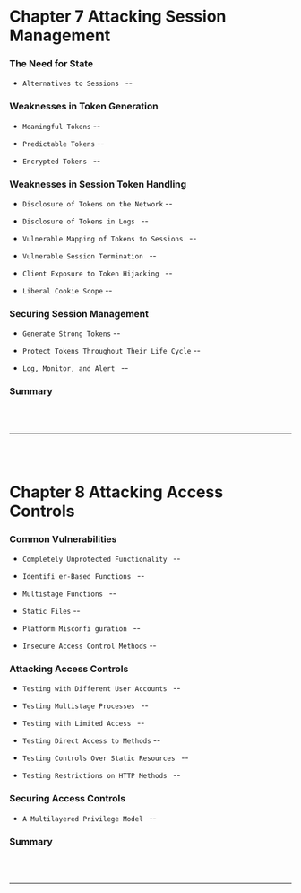 # Chapter 7 Attacking Session Management 

### The Need for State 

- `Alternatives to Sessions ` --
 
### Weaknesses in Token Generation 

- `Meaningful Tokens` --

- `Predictable Tokens` --

- `Encrypted Tokens ` --

### Weaknesses in Session Token Handling

- `Disclosure of Tokens on the Network` --

- `Disclosure of Tokens in Logs ` --

- `Vulnerable Mapping of Tokens to Sessions ` --

- `Vulnerable Session Termination ` --

- `Client Exposure to Token Hijacking ` --

- `Liberal Cookie Scope` --

### Securing Session Management 

- `Generate Strong Tokens` --

- `Protect Tokens Throughout Their Life Cycle` --

- `Log, Monitor, and Alert ` --

### Summary


<br>
<br>

---

<br>
<br>

# Chapter 8 Attacking Access Controls 

### Common Vulnerabilities 

- `Completely Unprotected Functionality ` --

- `Identifi er-Based Functions ` --

- `Multistage Functions ` --

- `Static Files` --

- `Platform Misconfi guration ` --

- `Insecure Access Control Methods` --

### Attacking Access Controls 

- `Testing with Different User Accounts ` --

- `Testing Multistage Processes ` --

- `Testing with Limited Access ` --

- `Testing Direct Access to Methods` --

- `Testing Controls Over Static Resources ` --

- `Testing Restrictions on HTTP Methods ` --

### Securing Access Controls 

- `A Multilayered Privilege Model ` --

### Summary

<br>
<br>

---

<br>
<br>

